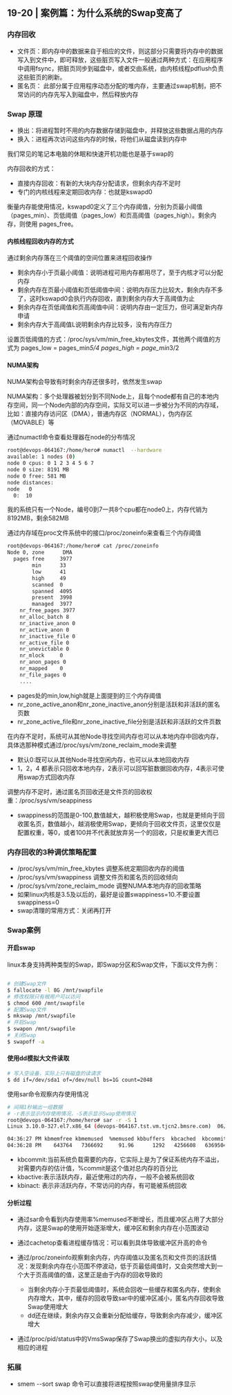 ## 19-20 | 案例篇：为什么系统的Swap变高了

### 内存回收

+ 文件页：即内存中的数据来自于相应的文件，则这部分只需要将内存中的数据写入到文件中，即可释放，这些脏页写入文件一般通过两种方式：在应用程序中调用fsync，把脏页同步到磁盘中，或者交由系统，由内核线程pdflush负责这些脏页的刷新。
+ 匿名页： 此部分属于应用程序动态分配的堆内存，主要通过swap机制，把不常访问的内存先写入到磁盘中，然后释放内存

### Swap 原理

+ 换出：将进程暂时不用的内存数据存储到磁盘中，并释放这些数据占用的内存
+ 换入：进程再次访问这些内存的时候，将他们从磁盘读到内存中

我们常见的笔记本电脑的休眠和快速开机功能也是基于swap的

内存回收的方式：
+ 直接内存回收：有新的大块内存分配请求，但剩余内存不足时
+ 专门的内核线程来定期回收内存：也就是kswapd0

衡量内存能使用情况，kswapd0定义了三个内存阈值，分别为页最小阈值（pages_min）、页低阈值（pages_low）和页高阈值（pages_high）。剩余内存，则使用 pages_free。

#### 内核线程回收内存的方式

通过剩余内存落在三个阈值的空间位置来进程回收操作
+ 剩余内存小于页最小阈值：说明进程可用内存都用尽了，至于内核才可以分配内存
+ 剩余内存在页最小阈值和页低阈值中间：说明内存压力比较大，剩余内存不多了，这时kswapd0会执行内存回收，直到剩余内存大于高阈值为止
+ 剩余内存在页低阈值和页高阈值中间：说明内存由一定压力，但可满足新内存申请
+ 剩余内存大于高阈值L说明剩余内存比较多，没有内存压力

设置页低阈值的方式：/proc/sys/vm/min_free_kbytes文件，其他两个阈值的方式为
pages_low = pages_min*5/4
pages_high = page_min*3/2

#### NUMA架构

NUMA架构会导致有时剩余内存还很多时，依然发生swap

NUMA架构：多个处理器被划分到不同Node上，且每个node都有自己的本地内存空间，同一个Node内部的内存空间，实际又可以进一步被分为不同的内存域，比如：直接内存访问区（DMA），普通内存区（NORMAL），伪内存区（MOVABLE）等

通过numactl命令查看处理器在node的分布情况

```sh
root@devops-064167:/home/hero# numactl  --hardware
available: 1 nodes (0)
node 0 cpus: 0 1 2 3 4 5 6 7
node 0 size: 8191 MB
node 0 free: 581 MB
node distances:
node   0
  0:  10
```
我的系统只有一个Node，编号0到7一共8个cpu都在node0上，内存代销为8192MB，剩余582MB

通过内存域在proc文件系统中的接口/proc/zoneinfo来查看三个内存阈值

```sh
root@devops-064167:/home/hero# cat /proc/zoneinfo
Node 0, zone      DMA
  pages free     3977
        min      33
        low      41
        high     49
        scanned  0
        spanned  4095
        present  3998
        managed  3977
    nr_free_pages 3977
    nr_alloc_batch 8
    nr_inactive_anon 0
    nr_active_anon 0
    nr_inactive_file 0
    nr_active_file 0
    nr_unevictable 0
    nr_mlock     0
    nr_anon_pages 0
    nr_mapped    0
    nr_file_pages 0
    ....
```
+ pages处的min,low,high就是上面提到的三个内存阈值
+ nr_zone_active_anon和nr_zone_inactive_anon分别是活跃和非活跃的匿名页数
+ nr_zone_active_file和nr_zone_inactive_file分别是活跃和非活跃的文件页数

在内存不足时，系统可从其他Node寻找空间内存也可以从本地内存中回收内存，具体选那种模式通过/proc/sys/vm/zone_reclaim_mode来调整
+ 默认0:既可以从其他Node寻找空闲内存，也可以从本地回收内存
+ 1，2，4 都表示只回收本地内存，2表示可以回写脏数据回收内存，4表示可使用swap方式回收内存

调整内存不足时，通过匿名页回收还是文件页的回收权重：/proc/sys/vm/seappiness
+ swappiness的范围是0-100,数值越大，越积极使用Swap，也就是更倾向于回收匿名页，数值越小，越消极使用Swap，更倾向于回收文件页，这里仅仅是配置权重，等0，或者100并不代表就放弃另一个的回收，只是权重更大而已


### 内存回收的3种调优策略配置

+ /proc/sys/vm/min_free_kbytes 调整系统定期回收内存的阈值
+ /proc/sys/vm/swappiness 调整文件页和匿名页的回收倾向
+ /proc/sys/vm/zone_reclaim_mode 调整NUMA本地内存的回收策略
+ 如果linux内核是3.5及以后的，最好是设置swappiness=10.不要设置swappiness=0
+ swap清理的常用方式：关闭再打开


### Swap案例


#### 开启swap

linux本身支持两种类型的Swap，即Swap分区和Swap文件，下面以文件为例：

```sh

# 创建Swap文件
$ fallocate -l 8G /mnt/swapfile
# 修改权限只有根用户可以访问
$ chmod 600 /mnt/swapfile
# 配置Swap文件
$ mkswap /mnt/swapfile
# 开启Swap
$ swapon /mnt/swapfile
# 关闭Swap
$ swapoff -a
```

#### 使用dd模拟大文件读取

```sh
# 写入空设备，实际上只有磁盘的读请求
$ dd if=/dev/sda1 of=/dev/null bs=1G count=2048
```


使用sar命令观察内存使用情况

```sh
# 间隔1秒输出一组数据
# -r表示显示内存使用情况，-S表示显示Swap使用情况
root@devops-064167:/home/hero# sar -r -S 1
Linux 3.10.0-327.el7.x86_64 (devops-064167.tst.vm.tjcn2.bmsre.com) 	06/15/2020 	_x86_64_	(8 CPU)

04:36:27 PM kbmemfree kbmemused  %memused kbbuffers  kbcached  kbcommit   %commit  kbactive   kbinact   kbdirty
04:36:28 PM    643764   7366692     91.96      1292   4256608   6369504     79.51   4343884   2298300        40
```

+ kbcommit:当前系统负载需要的内存，它实际上是为了保证系统内存不溢出，对需要内存的估计值，%commit是这个值对总内存的百分比
+ kbactive:表示活跃内存，最近使用过的内存，一般不会被系统回收
+ kbinact: 表示非活跃内存，不常访问的内存，有可能被系统回收

#### 分析过程

+ 通过sar命令看到内存使用率%memused不断增长，而且缓冲区占用了大部分内存，这是Swap的使用开始逐渐增大，缓冲区和剩余内存在小范围波动
+ 通过cachetop查看进程缓存情况：可以看到具体导致缓冲区升高的命令
+ 通过/proc/zoneinfo观察剩余内存，内存阈值以及匿名页和文件页的活跃情况：发现剩余内存在小范围不停波动，低于页最低阈值时，又会突然增大到一个大于页高阈值的值，这里正是由于内存的回收导致的
	+ 当剩余内存小于页最低阈值时，系统会回收一些缓存和匿名内存，使剩余内存增大，其中，缓存的回收导致sar中的缓冲区减小，匿名内存回收导致Swap使用增大
	+ dd还在继续，剩余内存又会重新分配给缓存，导致剩余内存减少，缓冲区增大

+ 通过/proc/pid/status中的VmsSwap保存了Swap换出的虚拟内存大小，以及相应的进程


### 拓展

+ smem --sort swap 命令可以直接将进程按照swap使用量排序显示

